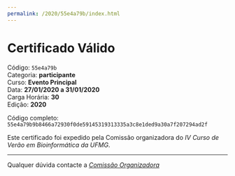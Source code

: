 ```yaml
---
permalink: /2020/55e4a79b/index.html
---
```


# Certificado Válido

Código: `55e4a79b`<br>
Categoria: **participante**<br>
Curso: **Evento Principal**<br>
Data: **27/01/2020 a 31/01/2020**<br>
Carga Horária: **30**<br>
Edição: **2020**<br>


Código completo: `55e4a79b9b8466a72930f0de59145319313335a3c8e1ded9a30a7f207294ad2f`


Este certificado foi expedido pela Comissão organizadora do *IV Curso de Verão em Bioinformática da UFMG*.

----

Qualquer dúvida contacte a [_Comissão Organizadora_](<mailto:cursobioinfoufmg@gmail.com$subject=[Certificados]>)

